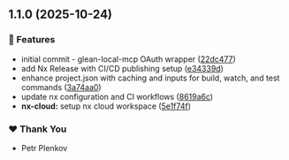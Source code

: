 ## 1.1.0 (2025-10-24)

### 🚀 Features

- initial commit - glean-local-mcp OAuth wrapper ([22dc477](https://github.com/theplenkov-npm/glean-local-mcp/commit/22dc477))
- add Nx Release with CI/CD publishing setup ([e34339d](https://github.com/theplenkov-npm/glean-local-mcp/commit/e34339d))
- enhance project.json with caching and inputs for build, watch, and test commands ([3a74aa0](https://github.com/theplenkov-npm/glean-local-mcp/commit/3a74aa0))
- update nx configuration and CI workflows ([8619a6c](https://github.com/theplenkov-npm/glean-local-mcp/commit/8619a6c))
- **nx-cloud:** setup nx cloud workspace ([5e1f74f](https://github.com/theplenkov-npm/glean-local-mcp/commit/5e1f74f))

### ❤️ Thank You

- Petr Plenkov